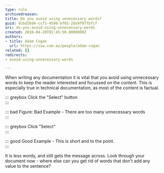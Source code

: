 ```yaml
---
type: rule
archivedreason: 
title: Do you avoid using unnecessary words?
guid: dcbd26d4-ccf1-4590-bf01-2da9f97fbfcf
uri: do-you-avoid-using-unnecessary-words
created: 2016-04-20T01:45:50.0000000Z
authors:
- title: Adam Cogan
  url: https://ssw.com.au/people/adam-cogan
related: []
redirects:
- avoid-using-unnecessary-words

---
```


When writing any documentation it is vital that you avoid using unnecessary words to keep the reader interested and focussed on the content. This is especially true in technical documentation, as most of the content is factual.

<!--endintro-->


::: greybox
Click the "Select" button  
:::


::: bad
Figure: Bad Example - There are too many unnecessary words  
:::



::: greybox
Click "Select"  
:::


::: good
Good Example - This is short and to the point.  
:::


It is less wordy, and still gets the message across. Look through your document now - where else can you get rid of words that don't add any value to the sentence?
